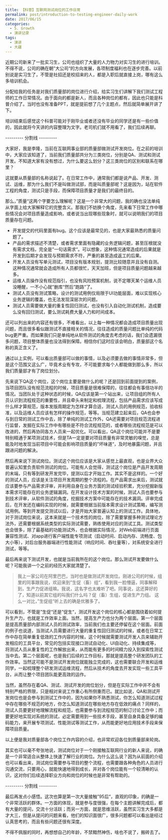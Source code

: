 ```yaml
---
title: 【科普】互联网测试岗位的工作日常
permalink: post/introduction-to-testing-engineer-daily-work
date: 2017/06/15
categories:
  - 5. Growth
  - 演讲记录
tags:
  - 演讲
  - 大疆
---
```


近期公司新来了一批实习生，公司也组织了大量的人力物力对实习生的进行培训。不得不说，公司的确在朝”大公司“的方向发展，各项制度福利也在逐步完善。以前别说是实习生了，不管是社招还是校招来的人，都是入职后就直接上岗，哪有这么多培训机会。

分配给我的任务是对我们质量部的岗位进行介绍，给实习生们讲解下我们测试工程师的工作日常情况。由于面向的都是新人，而且各种岗位的都有，因此也只能是科普介绍了。当时也没有准备PPT，就是提前想了几个主题点，然后就简单展开讲了下。

培训结束后感觉这个科普可能对于刚毕业或者还没有毕业的同学还是有一些价值的，因此就将今天讲的内容整理为文字。老司机们就不用看了，我们后续再聊。

--------- 分割线 ---------

大家好，我是李隆，当前在互联网事业部的质量部做测试开发岗位。在之前的培训中，大家应该知道了，当前我们质量部共分为三类岗位，分别是QA、测试和测试开发。不知道大家有没有想过，为什么要这么划分？这三类岗位的区别和联系在哪里？

这就要从质量部的名称说起了。在日常工作中，通常我们都是说产品、开发、测试、运维，那为什么我们不是叫做测试部，而是叫质量部呢？这是因为，站在软件工程的角度，测试只是手段，而保障项目质量才是我们的最终目的。

那么，”质量“这两个字要怎么理解呢？这是一个非常大的问题，我的确也没法单纯从字面上给大家解释它的完整含义。那我们不妨换个角度，先来看下日常工作中哪些情况会对项目质量造成影响，或者说当出现哪些现象时，就可以说明我们的项目质量存在问题。

- 开发提交的代码里面有bug。这个应该是最常见的，也是大家最熟悉的质量问题了。
- 产品的需求描述不清楚，或者需求里面有隐藏的业务逻辑问题，甚至压根就没有需求文档，完全是”一句话需求“。可以想象，这种情况通常造成的后果就是开发到后期才会发现与预期需求不符，严重的甚至造成返工的后果。
- 开发人员没有写单元测试，项目没有版本规划，提测比较随意并且没有自测。这种情况通常就会造成所有人员都很忙，天天加班，但是项目质量问题越来越多。
- 运维人员操作没有规范指引，也没有风险预案机制，说不定哪天某个运维人员没睡醒，一不小心就”删库“然后”跑路“了。
- 测试人员没有测试策略，设计的测试用例仅局限于UI功能层面，难以实现核心业务逻辑的覆盖，也无法发现深层次的问题。
- 测试人员需要做大量的重复性回归测试，也没有引入自动化测试机制，造成要么没有回归测试，要么测试耗费大量人力和时间成本。

还可以列出来的内容还有很多，不难看出，以上每一种情况都会造成项目质量出现问题，而且很多看似跟测试不直接相关的情况，往往造成的质量问题比单纯的代码bug更严重。而如果我们只是单纯地从软件测试的角度去考虑的话，我们会遗漏很多问题，项目整体质量也没法得到保障。相信你们这时应该会明白，质量部这个名称的真正含义了。

通过以上实例，可以看出质量部可以做的事情，以及必须要去做的事情非常多，但是这个范围又这么广，毕竟术业有专攻，不可能要求每个人都能做到那么多，所以我们质量部才有了岗位划分。

先来说下QA这个岗位，这个岗位主要是做什么的呢？还是回到前面提到的案例，当项目团队没有规范流程的时候，项目质量是很难保障的，往往都会有事倍功半的情况。当团队处于这种状态的时候，QA应该是第一个站出来，让项目组的所有人员认识到流程规范的重要性，并且牵头来制定和梳理流程，包括产品需求应该写成什么样才算规范，版本发版周期定为怎样才算合适，测试人员的用例规范，验收标准，以及运维人员应该有怎样的操作规范，等等。当规范建立起来后，QA也会参与到日常的测试工作中去，除了单纯的测试工作外，QA还需要对项目规范流程进行监督，发掘在实际工作中有哪些是不符合流程规范的，或者哪些流程规范是可以改进的，然后再协同各方人员来一起优化。可以看出，QA这个岗位可能并不是要特别精通于某项测试技术，但是TA一定是要对项目质量有非常灵敏的嗅觉，总是能及时地发现当前项目中可能会影响项目质量的”坏味道“，及时地暴露问题，并且跟进问题的解决。

然后再来说下测试岗位。测试这个岗位应该是大家从感觉上最直观，也是业界大众普遍认知里负责软件测试的岗位。可能有人会觉得，测试这个岗位是产品开发周期的末端，只有等到研发开发完毕，提测以后才开始工作。其实不是这样的。一个好的测试人员，应该是关注项目开发周期的整个流程的。在产品需求出来后，测试就应该要参与产品需求评审，并利用自身在业务方面的测试经验积累，充分挖掘新版本需求可能存在的业务逻辑漏洞。在开发设计技术方案的时候，测试人员也要参与到技术评审，从软件测试的角度，挖掘技术方案中可能存在的技术漏洞。评审完成后，在开发还在编码实现的时候，就需要根据当前版本需求设计测试策略，编写测试用例。等到开发提交测试以后，才是开始大家普遍认知上的测试工作。具体地，对于测试岗位来说，这本来就是一个技术性的岗位，除了需要掌握多种测试理论方法外，还需要根据系统类型的实际测试需要，熟练使用对应的测试工具。测试类型也会很多，除了最基础的功能测试外，也会根据实际情况，对Web前端进行页面兼容性测试、对app进行客户端性能专项测试（启动时间、启动内存、流畅度、包大小等），对后台服务器端进行性能测试（响应时间、吞吐量等），对系统安全进行测试，等等。

最后再来说下测试开发，也就是当前我所在的这个岗位。那么测试开发要做什么呢？可能我讲一个之前的经历大家就清楚了。

> 我上一家公司在阿里巴巴，当时也是做测试开发岗位。刚进公司的时候，组里的同事跟我说，欢迎来到”生促（畜）组“，看到我一脸懵逼，同事解释到，生产力促进组嘛。我说，这名字也太难听了吧。同事说，这还算好的了，知道以前其它组的叫我们什么吗？促（畜）生组，促进生产力组。
> 这么一对比，”生促组“听上去的确是优雅多了。

可以看到，不管是”生促“还是”促生“，测试开发这个岗位的核心都是围绕着如何提升生产力，也就是工作效率上面。当然，提高生产力也分为两个层面。第一个层面是提高质量部内部测试人员的测试效率，当前我们也主要还停留在这个层面。前面的例子也说道，当测试人员需要进行大量的重复性回归测试的时候，或者在日常工作中存在简单重复低效的工作内容的时候，这个时候就需要测试开发人员来辅助开发相应的工具平台，常见的包括实现接口测试自动化、UI自动化、持续集成等，将测试人员从重复性的工作解放出来，从而能有更多的时间精力投入到探索性测试当中去。第二个层面呢，也是我们后续的工作目标，那就是提高整个研发团队的工作效率。当然这可能不是测试开发岗位就能独立完成的，这也需要联合开发和运维同学，一起梳理整个研发测试运维流程，然后从技术的角度去开发实现一些工具平台，从而让整个项目团队能更高效的运作。

当然，虽然存在着QA、测试、测试开发的岗位划分，但是在实际工作中并不会有特别严格的界限，只是相对来说工作重心有所侧重而已。就比如说，QA和测试开发岗位也是会参与到测试工作中的，因为如果你不熟悉测试，你怎么知道测试过程中存在哪些不规范的地方，你怎么知道测试在哪些地方存在低效的痛点？同样的，测试人员要更好地理解流程和规范，也需要参与到流程规范的制订讨论工作中；而要更好地实现对系统的测试，必定需要用到一些技术手段，甚至自身具备足够的编码能力，来开展专项测试、性能测试等测试工作，从而能更好地应用技术手段来保障项目质量。

以上便是我对质量部各个岗位工作内容的介绍，也非常欢迎各位到质量部来轮岗。

其实也可以毫不夸张地说，测试岗位对于一个刚接触互联网行业的新人来说，的确是一个非常适合从整体上快速了解行业的岗位。为什么这么说？因为从前面的介绍也可以看出来，测试岗位需要参与项目的整个流程，也需要跟各种角色的人员进行沟通交流，只要用心，就能快速地得到成长，并对各个岗位能有一个较清晰的认识，这对你们后续选择职业方向和岗位的时候也是非常有帮助的。

--------- 分割线 ---------

最后再发点小感悟。这次也算是第一次大量接触”95后“，直观的印象，的确是一个非常活跃的群体。一方面的体现，就是参与度很强，在每个主题讲解完成后，都有大量的提问，交流十分活跃；而另一方面，就是思维活跃，虽然实习生大多都是才大三，但是从提问的问题来看，他们的知识面很广，很多问题都可以看出是经过认真思考的，而且有些问题还很有深度。

不得不佩服的同时，再想想自己的年龄，不禁黯然神伤，啥也不说了，搬砖去了。
